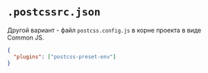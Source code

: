 # `.postcssrc.json`

Другой вариант - файл `postcss.config.js` в корне проекта в виде Common JS.

```json
{
  "plugins": ["postcss-preset-env"]
}
```
